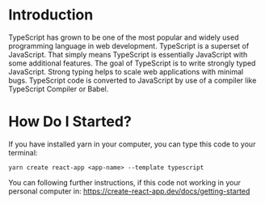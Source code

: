 # Introduction
TypeScript has grown to be one of the most popular and widely used programming language in web development. TypeScript is a superset of JavaScript. That simply means TypeScript is essentially JavaScript with some additional features. The goal of TypeScript is to write strongly typed JavaScript. Strong typing helps to scale web applications with minimal bugs. TypeScript code is converted to JavaScript by use of a compiler like TypeScript Compiler or Babel.

# How Do I Started?
If you have installed yarn in your computer, you can type this code to your terminal:
```
yarn create react-app <app-name> --template typescript
```
You can following further instructions, if this code not working in your personal computer in: <a href="https://create-react-app.dev/docs/getting-started">https://create-react-app.dev/docs/getting-started</a>

